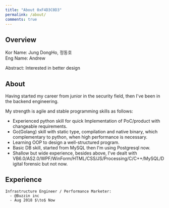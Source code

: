 ```yaml
---
title: "About 0xF4D3C0D3"
permalink: /about/
comments: true
---
```


## Overview
Kor Name: Jung DongHo, 정동호  
Eng Name: Andrew
  
Abstract: Interested in better design


## About
Having started my career from junior in the security field, then I've been in the backend engineering.

My strength is agile and stable programming skills as follows:
 - Experienced python skill for quick Implementation of PoC/product with changeable requirements.
 - Go(Golang) skill with static type, compilation and native binary, which complementary to python, when high performance is necessary.
 - Learning OOP to design a well-structured program.
 - Basic DB skill, started from MySQL then I'm using Postgresql now.
 - Shallow but wide experience, besides above, I've dealt with VB6.0/AS2.0/WPF/WinForm/HTML/CSS/JS/Processing/C/C++/MySQL/Digital forensic but not now. 


## Experience
```
Infrastructure Engineer / Performance Marketer:
  - @Buzzin inc
  - Aug 2018 $\to$ Now
```
